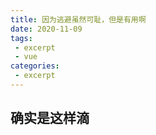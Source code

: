 ```yaml
---
title: 因为逃避虽然可耻，但是有用啊
date: 2020-11-09
tags:
 - excerpt
 - vue          
categories: 
 - excerpt
---
```


## 确实是这样滴
